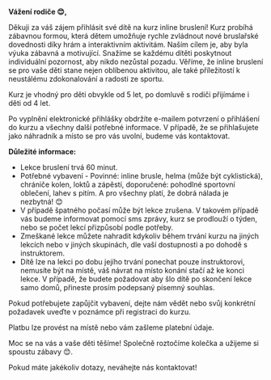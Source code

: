 **Vážení rodiče 😊,**

Děkuji za váš zájem přihlásit své dítě na kurz inline bruslení! Kurz probíhá zábavnou formou, která dětem umožňuje rychle zvládnout nové bruslařské dovednosti díky hrám a interaktivním aktivitám. Naším cílem je, aby byla výuka zábavná a motivující. Snažíme se každému dítěti poskytnout individuální pozornost, aby nikdo nezůstal pozadu. Věříme, že inline bruslení se pro vaše děti stane nejen oblíbenou aktivitou, ale také příležitostí k neustálému zdokonalování a radosti ze sportu.

Kurz je vhodný pro děti obvykle od 5 let, po domluvě s rodiči přijímáme i děti od 4 let.

Po vyplnění elektronické přihlášky obdržíte e-mailem potvrzení o přihlášení do kurzu a všechny další potřebné informace. V případě, že se přihlašujete jako náhradník a místo se pro vás uvolní, budeme vás kontaktovat.

**Důležité informace:**
- Lekce bruslení trvá 60 minut.
- Potřebné vybavení - Povinné: inline brusle, helma (může být cyklistická), chrániče kolen, loktů a zápěstí, doporučené: pohodlné sportovní oblečení, lahev s pitím. A pro všechny platí, že dobrá nálada je nezbytná! 😊
- V případě špatného počasí může být lekce zrušena. V takovém případě vás budeme informovat pomocí sms zprávy, kurz se prodlouží o týden, nebo se počet lekcí přizpůsobí podle potřeby.
- Zmeškané lekce můžete nahradit kdykoliv během trvání kurzu na jiných lekcích nebo v jiných skupinách, dle vaší dostupnosti a po dohodě s instruktorem.
- Dítě lze na lekci po dobu jejího trvání ponechat pouze instruktorovi, nemusíte být na místě, váš návrat na místo konání stačí až ke konci lekce. V případě, že budete požadovat aby šlo dítě po skončení lekce samo domů, přineste prosím podepsaný písemný souhlas.

Pokud potřebujete zapůjčit vybavení, dejte nám vědět nebo svůj konkrétní požadavek uveďte v poznámce při registraci do kurzu.

Platbu lze provést na místě nebo vám zašleme platební údaje.

Moc se na vás a vaše děti těšíme! Společně roztočíme kolečka a užijeme si spoustu zábavy 😊.

Pokud máte jakékoliv dotazy, neváhejte nás kontaktovat!
